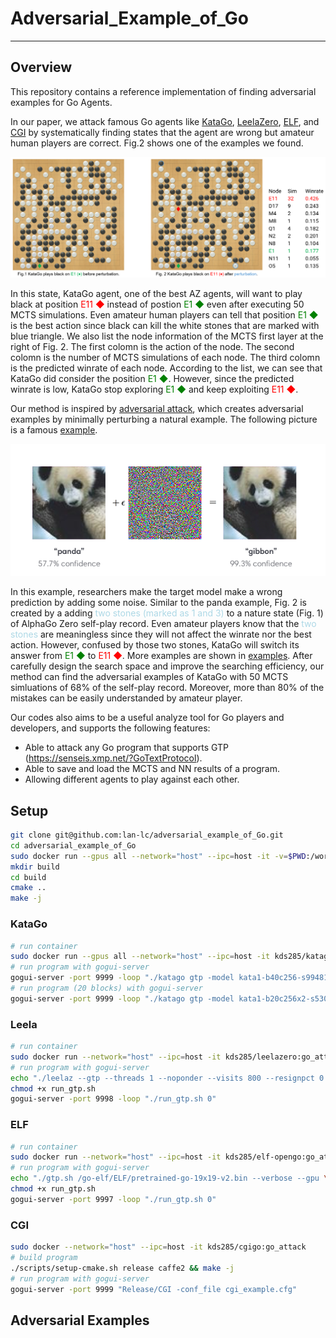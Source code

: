 # Adversarial_Example_of_Go
------
## Overview
This repository contains a reference implementation of finding adversarial examples for Go Agents.

In our paper, we attack famous Go agents like [KataGo](https://github.com/lightvector/KataGo), [LeelaZero](https://github.com/leela-zero/leela-zero), [ELF](https://github.com/pytorch/ELF), and [CGI](https://arxiv.org/abs/2003.06212) by systematically finding states that the agent are wrong but amateur human players are correct. Fig.2 shows one of the examples we found. 

![Screenshot](game11_mcts.png)

In this state, KataGo agent, one of the best AZ agents, will want to play black at position <span style="color:red">E11 ◆</span> instead of postion <span style="color:green">E1 ◆</span> even after executing 50 MCTS simulations. Even amateur human players can tell that position <span style="color:green">E1 ◆</span> is the best action since black can kill the white stones that are marked with blue triangle. We also list the node information of the MCTS first layer at the right of Fig. 2. The first colomn is the action of the node. The second colomn is the number of MCTS simulations of each node. The third colomn is the predicted winrate of each node. According to the list, we can see that KataGo did consider the position <span style="color:green">E1 ◆</span>. However, since the predicted winrate is low, KataGo stop exploring <span style="color:green">E1 ◆</span> and keep exploiting <span style="color:red">E11 ◆</span>. 

Our method is inspired by [adversarial attack](https://arxiv.org/pdf/1412.6572.pdf), which creates adversarial examples by minimally perturbing a natural example. The following picture is a famous [example](https://arxiv.org/pdf/1412.6572.pdf).

![Screenshot](panda.png)

In this example, researchers make the target model make a wrong prediction by adding some noise. Similar to the panda example, Fig. 2 is created by a adding <span style="color:lightblue"> two stones (marked as 1 and 3) </span> to a nature state (Fig. 1) of AlphaGo Zero self-play record. Even amateur players know that the <span style="color:lightblue"> two stones </span> are meaningless since they will not affect the winrate nor the best action. 
However, confused by those two stones, KataGo will switch its answer from <span style="color:green">E1 ◆</span> to <span style="color:red">E11 ◆</span>. More examples are shown in [examples](#adversarial-examples). After carefully design the search space and improve the searching efficiency, our method can find the adversarial examples of KataGo with 50 MCTS simluations of 68% of the self-play record. Moreover, more than 80% of the mistakes can be easily understanded by amateur player. 


Our codes also aims to be a useful analyze tool for Go players and developers, and supports the following features:
- Able to attack any Go program that supports GTP (https://senseis.xmp.net/?GoTextProtocol). 
- Able to save and load the MCTS and NN results of a program.
- Allowing different agents to play against each other.





## Setup


```bash
git clone git@github.com:lan-lc/adversarial_example_of_Go.git
cd adversarial_example_of_Go
sudo docker run --gpus all --network="host" --ipc=host -it -v=$PWD:/workspace kds285/go-attack
mkdir build
cd build
cmake ..
make -j
```
### KataGo
```bash
# run container
sudo docker run --gpus all --network="host" --ipc=host -it kds285/katago
# run program with gogui-server
gogui-server -port 9999 -loop "./katago gtp -model kata1-b40c256-s9948109056-d2425397051.bin.gz -config gtp_example.cfg"
# run program (20 blocks) with gogui-server
gogui-server -port 9999 -loop "./katago gtp -model kata1-b20c256x2-s5303129600-d1228401921.bin.gz -config gtp_example.cfg"
```
### Leela
```bash
# run container
sudo docker run --network="host" --ipc=host -it kds285/leelazero:go_attack
# run program with gogui-server
echo "./leelaz --gtp --threads 1 --noponder --visits 800 --resignpct 0 --timemanage off --gpu \$1 2>/dev/null" > run_gtp.sh
chmod +x run_gtp.sh
gogui-server -port 9998 -loop "./run_gtp.sh 0"
```
### ELF
```bash
# run container
sudo docker run --network="host" --ipc=host -it kds285/elf-opengo:go_attack
# run program with gogui-server
echo "./gtp.sh /go-elf/ELF/pretrained-go-19x19-v2.bin --verbose --gpu \$1 --num_block 20 --dim 256 --mcts_puct 1.50 --batchsize 8 --mcts_rollout_per_batch 8 --mcts_threads 2 --mcts_rollout_per_thread 400 --resign_thres 0 --mcts_virtual_loss 1 2>&1 | grep --line-buffered \"^= \|custom_output\" | awk '{ if(\$1==\"[custom_output]\") { print \$0; } else { print \$0\"\n\"; system(\"\"); } }'" > run_gtp.sh
chmod +x run_gtp.sh
gogui-server -port 9997 -loop "./run_gtp.sh 0"
```
### CGI
```bash
sudo docker --network="host" --ipc=host -it kds285/cgigo:go_attack
# build program
./scripts/setup-cmake.sh release caffe2 && make -j
# run program with gogui-server
gogui-server -port 9999 "Release/CGI -conf_file cgi_example.cfg"
```
## Adversarial Examples